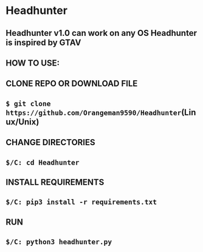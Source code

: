 # Headhunter
Headhunter v1.0 can work on any OS
Headhunter is inspired by GTAV
--------------------------
HOW TO USE:
-------------------
CLONE REPO OR DOWNLOAD FILE
--------------------
```$ git clone https://github.com/Orangeman9590/Headhunter```(Linux/Unix)
---------------------
CHANGE DIRECTORIES
----------------------
```$/C: cd Headhunter```
-------------------
INSTALL REQUIREMENTS
----------------
```$/C: pip3 install -r requirements.txt```
-------------------
RUN
------------
```$/C: python3 headhunter.py```
-----------------
